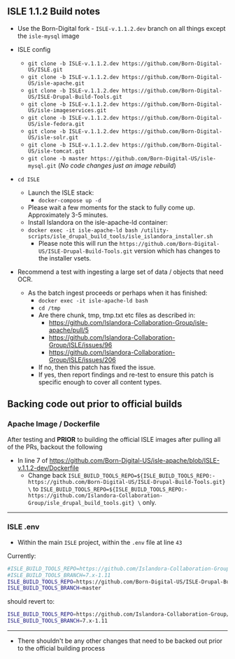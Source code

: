 ## ISLE 1.1.2 Build notes

* Use the Born-Digital fork - `ISLE-v.1.1.2.dev` branch on all things except the `isle-mysql` image

* ISLE config
  * `git clone -b ISLE-v.1.1.2.dev https://github.com/Born-Digital-US/ISLE.git`
  * `git clone -b ISLE-v.1.1.2.dev https://github.com/Born-Digital-US/isle-apache.git`
  * `git clone -b ISLE-v.1.1.2.dev https://github.com/Born-Digital-US/ISLE-Drupal-Build-Tools.git`
  * `git clone -b ISLE-v.1.1.2.dev https://github.com/Born-Digital-US/isle-imageservices.git`
  * `git clone -b ISLE-v.1.1.2.dev https://github.com/Born-Digital-US/isle-fedora.git`
  * `git clone -b ISLE-v.1.1.2.dev https://github.com/Born-Digital-US/isle-solr.git`
  * `git clone -b ISLE-v.1.1.2.dev https://github.com/Born-Digital-US/isle-tomcat.git`
  * `git clone -b master https://github.com/Born-Digital-US/isle-mysql.git` (_No code changes just an image rebuild_)

* `cd ISLE`
  * Launch the ISLE stack:
    * `docker-compose up -d`
  * Please wait a few moments for the stack to fully come up. Approximately 3-5 minutes.
  * Install Islandora on the isle-apache-ld container:
  * `docker exec -it isle-apache-ld bash /utility-scripts/isle_drupal_build_tools/isle_islandora_installer.sh`
    * Please note this will run the `https://github.com/Born-Digital-US/ISLE-Drupal-Build-Tools.git` version which has changes to the installer vsets.
 
* Recommend a test with ingesting a large set of data / objects that need OCR.
  * As the batch ingest proceeds or perhaps when it has finished:
    * `docker exec -it isle-apache-ld bash`
    * `cd /tmp`
    * Are there chunk, tmp, tmp.txt etc files as described in:
      * https://github.com/Islandora-Collaboration-Group/isle-apache/pull/5
      * https://github.com/Islandora-Collaboration-Group/ISLE/issues/96
      * https://github.com/Islandora-Collaboration-Group/ISLE/issues/206
    * If no, then this patch has fixed the issue. 
    * If yes, then report findings and re-test to ensure this patch is specific enough to cover all content types.

## Backing code out prior to official builds

### Apache Image / Dockerfile

After testing and **PRIOR** to building the official ISLE images after pulling all of the PRs, backout the following

* In line 7 of https://github.com/Born-Digital-US/isle-apache/blob/ISLE-v.1.1.2-dev/Dockerfile
  * Change back `ISLE_BUILD_TOOLS_REPO=${ISLE_BUILD_TOOLS_REPO:-https://github.com/Born-Digital-US/ISLE-Drupal-Build-Tools.git} \` to `ISLE_BUILD_TOOLS_REPO=${ISLE_BUILD_TOOLS_REPO:-https://github.com/Islandora-Collaboration-Group/isle_drupal_build_tools.git} \` only.

---

### ISLE .env

* Within the main `ISLE` project, within the `.env` file at line `43`

Currently:

```bash
#ISLE_BUILD_TOOLS_REPO=https://github.com/Islandora-Collaboration-Group/ISLE-Drupal-Build-Tools.git
#ISLE_BUILD_TOOLS_BRANCH=7.x-1.11
ISLE_BUILD_TOOLS_REPO=https://github.com/Born-Digital-US/ISLE-Drupal-Build-Tools.git
ISLE_BUILD_TOOLS_BRANCH=master
```

should revert to:

```bash 
ISLE_BUILD_TOOLS_REPO=https://github.com/Islandora-Collaboration-Group/ISLE-Drupal-Build-Tools.git
ISLE_BUILD_TOOLS_BRANCH=7.x-1.11
```

---

* There shouldn't be any other changes that need to be backed out prior to the official building process